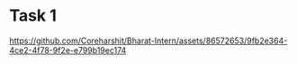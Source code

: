 # Task 1



https://github.com/Coreharshit/Bharat-Intern/assets/86572653/9fb2e364-4ce2-4f78-9f2e-e799b19ec174

